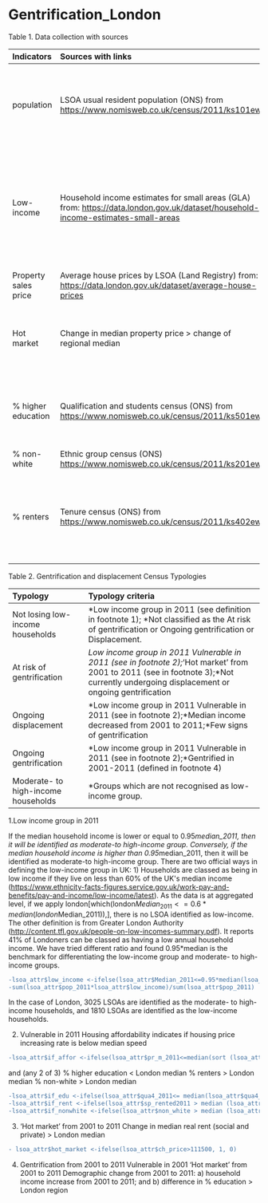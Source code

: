 # Gentrification_London
Table 1. Data collection with sources

| Indicators      | Sources with links        | Note             |
| :----------------    |:------------------------| :----------------| 
| population    | LSOA usual resident population (ONS) from https://www.nomisweb.co.uk/census/2011/ks101ew| 2001 and 2011 LOSA usual resident population data is used.|
| Low-income       |Household income estimates for small areas (GLA) from:  https://data.london.gov.uk/dataset/household-income-estimates-small-areas      |  The low-income group is defined as the household income less than 80% of the median of household income. | 
| Property sales price | Average house prices by LSOA (Land Registry) from:  https://data.london.gov.uk/dataset/average-house-prices  | Using the median value   |
| Hot market         |Change in median property price > change of regional median |1 indicate it is hot market, i.e. has a higher increase rate.|
| % higher education  |Qualification and students census (ONS) from https://www.nomisweb.co.uk/census/2011/ks501ew | The percentage of residents achieving NVQ level 4 or above. |
| % non-white        |Ethnic group census (ONS) https://www.nomisweb.co.uk/census/2011/ks201ew | 1-%white popultion|
| % renters          |Tenure census (ONS) from https://www.nomisweb.co.uk/census/2011/ks402ew | The % renters are the sum of % social housing renters and % private housing renters.|



Table 2. Gentrification and displacement Census Typologies

| Typology      | Typology criteria       |
| :--------------|:-------------------|
| Not losing low-income households | *Low income group in 2011 (see definition in footnote 1); *Not classified as the At risk of gentrification or Ongoing gentrification or Displacement. |
| At risk of gentrification   |*Low income group in 2011 Vulnerable in 2011 (see in footnote 2);*‘Hot market’ from 2001 to 2011 (see in footnote 3);*Not currently undergoing displacement or ongoing gentrification|
| Ongoing displacement   |*Low income group in 2011 Vulnerable in 2011 (see in footnote 2);*Median income decreased from 2001 to 2011;*Few signs of gentrification|
| Ongoing gentrification   |*Low income group in 2011 Vulnerable in 2011 (see in footnote 2);*Gentrified in 2001-2011 (defined in footnote 4)|
| Moderate- to high-income households   |*Groups which are not recognised as low-income group.|

1.Low income group in 2011

If the median household income is lower or equal to 0.95*median_2011, then it will be identified as moderate-to high-income group. Conversely, if the median household income is higher than 0.95*median_2011, then it will be identified as moderate-to high-income group. 
There are two official ways in defining the low-income group in UK: 1) Households are classed as being in low income if they live on less than 60% of the UK's median income (https://www.ethnicity-facts-figures.service.gov.uk/work-pay-and-benefits/pay-and-income/low-income/latest). As the data is at aggregated level, if we apply london[which(london$Median_2011<=0.6*median (london$Median_2011)),], there is no LSOA identified as low-income. The other definition is from Greater London Authority (http://content.tfl.gov.uk/people-on-low-incomes-summary.pdf). It reports 41% of Londoners can be classed as having a low annual household income.  We have tried different ratio and found 0.95*median is the benchmark for differentiating the low-income group and moderate- to high-income groups. 
```diff
-lsoa_attr$low_income <-ifelse(lsoa_attr$Median_2011<=0.95*median(lsoa_attr$Median_2011), 1,0)
-sum(lsoa_attr$pop_2011*lsoa_attr$low_income)/sum(lsoa_attr$pop_2011)
```
In the case of London, 3025 LSOAs are identified as the moderate- to high-income households, and 1810 LSOAs are identified as the low-income households.

2. Vulnerable in 2011
Housing affordability indicates if housing price increasing rate is below median speed
```diff
-lsoa_attr$if_affor <-ifelse(lsoa_attr$pr_m_2011<=median(sort (lsoa_attr$pr_m_2011, decreasing=FALSE)), 1,0)
```
and (any 2 of 3) 
% higher education < London median 
% renters > London median
% non-white > London median
```diff
-lsoa_attr$if_edu <-ifelse(lsoa_attr$qua4_2011<= median(lsoa_attr$qua4_2011), 1,0)
-lsoa_attr$if_rent <-ifelse(lsoa_attr$sp_rented2011 > median (lsoa_attr$sp_rented2011), 1,0)
-lsoa_attr$if_nonwhite <-ifelse(lsoa_attr$non_white > median (lsoa_attr$non_white), 1,0)
```
 3. ‘Hot market’ from 2001 to 2011
Change in median real rent (social and private) > London median 
```diff
- lsoa_attr$hot_market <-ifelse(lsoa_attr$ch_price>111500, 1, 0)
```
4. Gentrification from 2001 to 2011
Vulnerable in 2001
‘Hot market’ from 2001 to 2011
Demographic change from 2001 to 2011: a) household income increase from 2001 to 2011; and b) difference in % education  > London region

